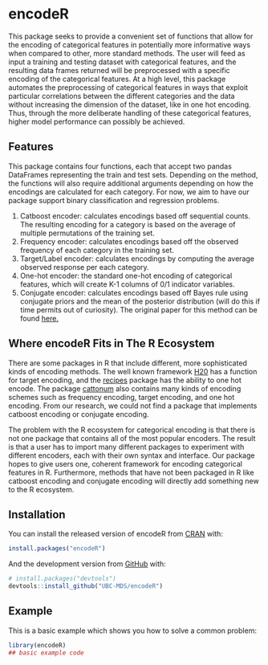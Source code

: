 
<!-- README.md is generated from README.Rmd. Please edit that file -->

# encodeR

<!-- badges: start -->

<!-- badges: end -->

This package seeks to provide a convenient set of functions that allow
for the encoding of categorical features in potentially more informative
ways when compared to other, more standard methods. The user will feed
as input a training and testing dataset with categorical features, and
the resulting data frames returned will be preprocessed with a specific
encoding of the categorical features. At a high level, this package
automates the preprocessing of categorical features in ways that exploit
particular correlations between the different categories and the data
without increasing the dimension of the dataset, like in one hot
encoding. Thus, through the more deliberate handling of these
categorical features, higher model performance can possibly be achieved.

## Features

This package contains four functions, each that accept two pandas
DataFrames representing the train and test sets. Depending on the
method, the functions will also require additional arguments depending
on how the encodings are calculated for each category. For now, we aim
to have our package support binary classification and regression
problems.

1.  Catboost encoder: calculates encodings based off sequential counts.
    The resulting encoding for a category is based on the average of
    multiple permutations of the training set.
2.  Frequency encoder: calculates encodings based off the observed
    frequency of each category in the training set.
3.  Target/Label encoder: calculates encodings by computing the average
    observed response per each category.
4.  One-hot encoder: the standard one-hot encoding of categorical
    features, which will create K-1 columns of 0/1 indicator variables.
5.  Conjugate encoder: calculates encodings based off Bayes rule using
    conjugate priors and the mean of the posterior distribution (will do
    this if time permits out of curiosity). The original paper for this
    method can be found [here.](https://arxiv.org/pdf/1904.13001.pdf)

## Where encodeR Fits in The R Ecosystem

There are some packages in R that include different, more sophisticated
kinds of encoding methods. The well known framework
[H20](http://docs.h2o.ai/h2o/latest-stable/h2o-docs/data-munging/target-encoding.html)
has a function for target encoding, and the
[recipes](https://cran.r-project.org/web/packages/recipes/recipes.pdf)
package has the ability to one hot encode. The package
[cattonum](https://cran.r-project.org/web/packages/cattonum/cattonum.pdf)
also contains many kinds of encoding schemes such as frequency encoding,
target encoding, and one hot encoding. From our research, we could not
find a package that implements catboost encoding or conjugate encoding.

The problem with the R ecosystem for categorical encoding is that there
is not one package that contains all of the most popular encoders. The
result is that a user has to import many different packages to
experiment with different encoders, each with their own syntax and
interface. Our package hopes to give users one, coherent framework for
encoding categorical features in R. Furthermore, methods that have not
been packaged in R like catboost encoding and conjugate encoding will
directly add something new to the R ecosystem.

## Installation

You can install the released version of encodeR from
[CRAN](https://CRAN.R-project.org) with:

``` r
install.packages("encodeR")
```

And the development version from [GitHub](https://github.com/) with:

``` r
# install.packages("devtools")
devtools::install_github("UBC-MDS/encodeR")
```

## Example

This is a basic example which shows you how to solve a common problem:

``` r
library(encodeR)
## basic example code
```

<!-- What is special about using `README.Rmd` instead of just `README.md`? You can include R chunks like so: -->

<!-- ```{r cars} -->

<!-- summary(cars) -->

<!-- ``` -->

<!-- You'll still need to render `README.Rmd` regularly, to keep `README.md` up-to-date. -->

<!-- You can also embed plots, for example: -->

<!-- ```{r pressure, echo = FALSE} -->

<!-- plot(pressure) -->

<!-- ``` -->

<!-- In that case, don't forget to commit and push the resulting figure files, so they display on GitHub! -->
